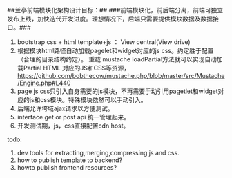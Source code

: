 ##兰亭前端模块化架构设计目标：##
###前端模块化，前后端分离，前端可独立发布上线，加快迭代开发进度。理想情况下，后端只需要提供模块数据及数据接口。###
 1. bootstrap css + html template+js ： View central(View drive)
 2. 根据模块html路径自动加载pagelet和widget对应的js css。约定胜于配置（合理的目录结构约定）。
    重载 mustache loadPartial方法就可以实现自动加载Partial HTML 对应的JS和CSS等资源，https://github.com/bobthecow/mustache.php/blob/master/src/Mustache/Engine.php#L440
 3. page js css只引入自身需要的js模块，不再需要手动引用pagetlet和widget对应的js和css模块。特殊模块依然可以手动引入。
 4. 后端允许垮域ajax请求以方便测试。
 5. interface get or post api 统一管理起来。
 6. 开发测试期，js，css直接配置cdn host。

todo:
 1. dev tools for extracting,merging,compressing js and css.
 2. how to publish template to backend?
 3. howto publish frontend resources?